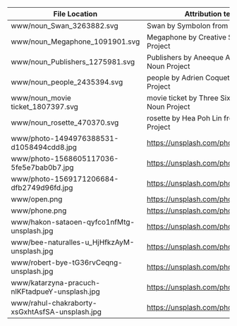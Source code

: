 | File Location                                  | Attribution text / URL                               |
|------------------------------------------------|------------------------------------------------------|
| www/noun_Swan_3263882.svg                      | Swan by Symbolon from the Noun Project               |
| www/noun_Megaphone_1091901.svg                 | Megaphone by Creative Stall from the Noun Project    |
| www/noun_Publishers_1275981.svg                | Publishers by Aneeque Ahmed from the Noun Project    |
| www/noun_people_2435394.svg                    | people by Adrien Coquet from the Noun Project        |
| www/noun_movie ticket_1807397.svg              | movie ticket by Three Six Five from the Noun Project | 
| www/noun_rosette_470370.svg                    | rosette by Hea Poh Lin from the Noun Project         |
| www/photo-1494976388531-d1058494cdd8.jpg       | https://unsplash.com/photos/ZRns2R5azu0              |
| www/photo-1568605117036-5fe5e7bab0b7.jpg       | https://unsplash.com/photos/YApiWyp0lqo              |
| www/photo-1569171206684-dfb2749d96fd.jpg       | https://unsplash.com/photos/NyRe1Mj1pm4              |
| www/open.png                                   | https://unsplash.com/photos/LNwIJHUtED4              |
| www/phone.png                                  | https://unsplash.com/photos/KbpjCGIcfbo              |
| www/hakon-sataoen-qyfco1nfMtg-unsplash.jpg     | https://unsplash.com/photos/qyfco1nfMtg              |
| www/bee-naturalles-u_HjHfkzAyM-unsplash.jpg    | https://unsplash.com/photos/u_HjHfkzAyM              |
| www/robert-bye-tG36rvCeqng-unsplash.jpg        | https://unsplash.com/photos/tG36rvCeqng              |
| www/katarzyna-pracuch-nlKFtadpueY-unsplash.jpg | https://unsplash.com/photos/xsGxhtAsfSA              |
| www/rahul-chakraborty-xsGxhtAsfSA-unsplash.jpg | https://unsplash.com/photos/nlKFtadpueY              |